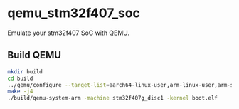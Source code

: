 # qemu_stm32f407_soc

Emulate your stm32f407 SoC with QEMU.

## Build QEMU

```bash
mkdir build
cd build
../qemu/configure --target-list=aarch64-linux-user,arm-linux-user,arm-softmmu
make -j4
./build/qemu-system-arm -machine stm32f407g_disc1 -kernel boot.elf
```
